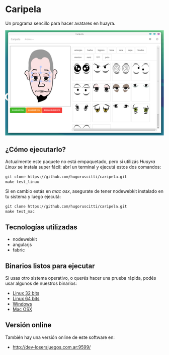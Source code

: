 # Caripela

Un programa sencillo para hacer avatares en huayra.

![](images/preview.png)

## ¿Cómo ejecutarlo?

Actualmente este paquete no está empaquetado, pero si utilizás
*Huayra Linux* se instala super fácil: abrí un terminal
y ejecutá estos dos comandos:

    git clone https://github.com/hugoruscitti/caripela.git
    make test_linux

Si en cambio estás en *mac osx*, asegurate de tener nodewebkit
instalado en tu sistema y luego ejecutá:

    git clone https://github.com/hugoruscitti/caripela.git
    make test_mac
    
## Tecnologías utilizadas

* nodewebkit
* angularjs
* fabric

## Binarios listos para ejecutar

Si usas otro sistema operativo, o querés hacer una prueba
rápida, podés usar algunos de nuestros binarios:

* [Linux 32 bits](https://drive.google.com/uc?id=0B9QBzNt2AHGzZEpMejdhVGNoOUE&export=download)
* [Linux 64 bits](https://drive.google.com/uc?id=0B9QBzNt2AHGzVXo2WjhZZFNiZ1U&export=download)
* [Windows](https://drive.google.com/uc?id=0B9QBzNt2AHGzb1RJMTY0Qjdsejg&export=download)
* [Mac OSX](https://drive.google.com/uc?id=0B9QBzNt2AHGzbkJ4Y1Z4ZldLeVk&export=download)

## Versión online

También hay una versión online de este software en:

* http://dev-losersjuegos.com.ar:9599/


